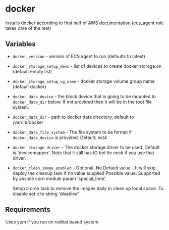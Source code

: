 # docker

Installs docker according to first half of
[AWS documentation](http://docs.aws.amazon.com/AmazonECS/latest/developerguide/ecs-agent-install.html)
(ecs_agent role takes care of the rest)

## Variables

* `docker_version` - version of ECS agent to run (defaults to latest)
* `docker_storage_setup_devs` - list of devices to create docker storage on (default empty list)
* `docker_storage_setup_vg_name` - docker storage volume group name (default docker)
* `docker_data_device` - the block device that is going to be mounted to `docker_data_dir` below.
  If not provided then it will be in the root file system.
* `docker_data_dir` - path to docker data directory, default to /var/lib/docker
* `docker_data_file_system` - The file system to be format if `docker_data_device` is provided. Default: ext4
* `docker_storage_driver` - The docker storage driver to be used. Default is 'devicemapper'. Note that it still has IO bot   tle neck if you use that driver.
* `docker_clean_image_enabled` - Optional, No Default value - It will skip deploy the cleanup task if no value supplied
  Possible value: Supported by ansible corn module param 'special_time'.

  Setup a cron task to remove the images daily to clean up local space. To disable set it to string 'disabled'


## Requirements

Uses yum if you run on redhat based system.
